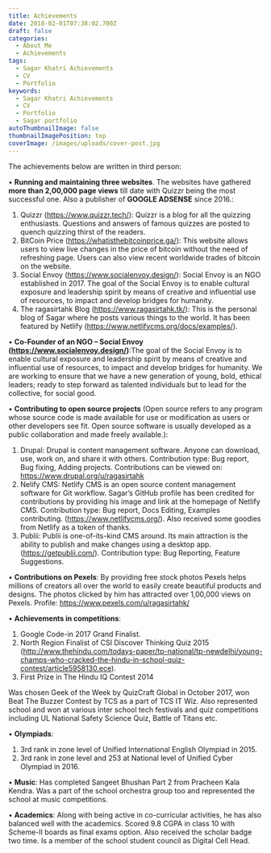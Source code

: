 ```yaml
---
title: Achievements
date: 2018-02-01T07:38:02.700Z
draft: false
categories:
  - About Me
  - Achievements
tags:
  - Sagar Khatri Achievements
  - CV
  - Portfolio
keywords:
  - Sagar Khatri Achievements
  - CV
  - Portfolio
  - Sagar portfolio
autoThumbnailImage: false
thumbnailImagePosition: top
coverImage: /images/uploads/cover-post.jpg
---
```

The achievements below are written in third person:

• **Running and maintaining three websites**. The websites have gathered **more than 2,00,000 page views** till date with Quizzr being the most successful one. Also a publisher of **GOOGLE ADSENSE** since 2016.:

1. Quizzr (https://www.quizzr.tech/): Quizzr is a blog for all the quizzing enthusiasts. Questions and answers of famous quizzes are posted to quench quizzing thirst of the readers.
2. BitCoin Price (https://whatisthebitcoinprice.ga/): This website allows users to view live changes in the price of bitcoin without the need of refreshing page. Users can also view recent worldwide trades of bitcoin on the website.
3. Social Envoy (https://www.socialenvoy.design/): Social Envoy is an NGO established in 2017. The goal of the Social Envoy is to enable cultural exposure and leadership spirit by means of creative and influential use of resources, to impact and develop bridges for humanity.
4. The ragasirtahk Blog (https://www.ragasirtahk.tk/): This is the personal blog of Sagar where he posts various things to the world. It has been featured by Netlify (https://www.netlifycms.org/docs/examples/).

• **Co-Founder of an NGO – Social Envoy (https://www.socialenvoy.design/)**:The goal of the Social Envoy is to enable cultural exposure and leadership spirit by means of creative and influential use of resources, to impact and develop bridges for humanity. We are working to ensure that we have a new generation of young, bold, ethical leaders; ready to step forward as talented individuals but to lead for the collective, for social good.

• **Contributing to open source projects** (Open source refers to any program whose source code is made available for use or modification as users or other developers see fit. Open source software is usually developed as a public collaboration and made freely available.):

1.  Drupal:  Drupal is content management software. Anyone can download, use, work on, and share it with others. Contribution type: Bug report, Bug fixing, Adding projects. Contributions can be viewed on: https://www.drupal.org/u/ragasirtahk
2.  Nelify CMS: Netlify CMS is an open source content management software for Git workflow. Sagar’s GitHub profile has been credited for contributions by providing his image and  link at the homepage of Netlify CMS. Contribution type: Bug report, Docs Editing, Examples contributing. (https://www.netlifycms.org/). Also received some goodies from Netlify as a token of thanks.
3.  Publii: Publii is one-of-its-kind CMS around. Its main attraction is the ability to publish and make changes using a desktop app. (https://getpublii.com/). Contribution type: Bug Reporting, Feature Suggestions.

• **Contributions on Pexels**: By providing free stock photos Pexels helps millions of creators all over the world to easily create beautiful products and designs. The photos clicked by him has attracted over 1,00,000 views on Pexels. Profile: https://www.pexels.com/u/ragasirtahk/

• **Achievements in competitions**:

1. Google Code-in 2017 Grand Finalist.
2. North Region Finalist of CSI Discover Thinking Quiz 2015 (http://www.thehindu.com/todays-paper/tp-national/tp-newdelhi/young-champs-who-cracked-the-hindu-in-school-quiz-contest/article5958130.ece).
3. First Prize in The Hindu IQ Contest 2014 

Was chosen Geek of the Week by QuizCraft Global in October 2017, won Beat The Buzzer Contest by TCS as a part of TCS IT Wiz. Also represented school and won at various inter school tech festivals and quiz competitions including UL National Safety Science Quiz, Battle of Titans etc. 

• **Olympiads**: 

1. 3rd rank in zone level of Unified International English Olympiad in 2015.
2. 3rd rank in zone level and 253 at National level of Unified Cyber Olympiad in 2016.

• **Music**: Has completed Sangeet Bhushan Part 2 from Pracheen Kala Kendra. Was a part of the school orchestra group too and represented the school at music competitions.

• **Academics**: Along with being active in co-curricular activities, he has also balanced well with the academics. Scored 9.8 CGPA in class 10 with Scheme-II boards as final exams option. Also received the scholar badge two time. Is a member of the school student council as Digital Cell Head.
